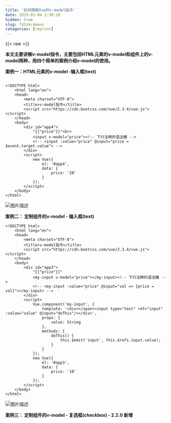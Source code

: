 ```yaml
---
title: '如何理解Vue的v-model指令' 
date: 2019-01-04 2:30:10
hidden: true
slug: fd3skc4mwun
categories: [reprint]
---
```


{{< raw >}}

                    
<p><strong>本文主要讲解v-model指令，主要包括HTML元素的v-model和组件上的v-model两种，用四个简单的案例介绍v-model的使用。</strong></p>
<p><strong>案例一：HTML元素的v-model -输入框(text)</strong></p>
<div class="widget-codetool" style="display:none;">
      <div class="widget-codetool--inner">
      <span class="selectCode code-tool" data-toggle="tooltip" data-placement="top" title="" data-original-title="全选"></span>
      <span type="button" class="copyCode code-tool" data-toggle="tooltip" data-placement="top" data-clipboard-text="
<!DOCTYPE html>
    <html lang=&quot;en&quot;>
    <head>
        <meta charset=&quot;UTF-8&quot;>
        <title>v-model指令</title>
        <script src=&quot;https://cdn.bootcss.com/vue/2.3.4/vue.js&quot;></script>
    </head>
    <body>
        <div id=&quot;app4&quot;>
            "{{"price"}}"<br>
            <input v-model=&quot;price&quot;><!-- 下行注释的语法糖 -->
            <!-- <input :value=&quot;price&quot; @input=&quot;price = $event.target.value&quot;> -->
        </div>
        <script>
            new Vue({
                el: '#app4',
                data: {
                    price: '20'
                }
            });
        </script>
    </body>
</html>" title="" data-original-title="复制"></span>
      <span type="button" class="saveToNote code-tool" data-toggle="tooltip" data-placement="top" title="" data-original-title="放进笔记"></span>
      </div>
      </div><pre class="hljs django"><code><span class="xml">
<span class="hljs-meta">&lt;!DOCTYPE html&gt;</span>
    <span class="hljs-tag">&lt;<span class="hljs-name">html</span> <span class="hljs-attr">lang</span>=<span class="hljs-string">"en"</span>&gt;</span>
    <span class="hljs-tag">&lt;<span class="hljs-name">head</span>&gt;</span>
        <span class="hljs-tag">&lt;<span class="hljs-name">meta</span> <span class="hljs-attr">charset</span>=<span class="hljs-string">"UTF-8"</span>&gt;</span>
        <span class="hljs-tag">&lt;<span class="hljs-name">title</span>&gt;</span>v-model指令<span class="hljs-tag">&lt;/<span class="hljs-name">title</span>&gt;</span>
        <span class="hljs-tag">&lt;<span class="hljs-name">script</span> <span class="hljs-attr">src</span>=<span class="hljs-string">"https://cdn.bootcss.com/vue/2.3.4/vue.js"</span>&gt;</span><span class="undefined"></span><span class="hljs-tag">&lt;/<span class="hljs-name">script</span>&gt;</span>
    <span class="hljs-tag">&lt;/<span class="hljs-name">head</span>&gt;</span>
    <span class="hljs-tag">&lt;<span class="hljs-name">body</span>&gt;</span>
        <span class="hljs-tag">&lt;<span class="hljs-name">div</span> <span class="hljs-attr">id</span>=<span class="hljs-string">"app4"</span>&gt;</span>
            </span><span class="hljs-template-variable">"{{"price"}}"</span><span class="xml"><span class="hljs-tag">&lt;<span class="hljs-name">br</span>&gt;</span>
            <span class="hljs-tag">&lt;<span class="hljs-name">input</span> <span class="hljs-attr">v-model</span>=<span class="hljs-string">"price"</span>&gt;</span><span class="hljs-comment">&lt;!-- 下行注释的语法糖 --&gt;</span>
            <span class="hljs-comment">&lt;!-- &lt;input :value="price" @input="price = $event.target.value"&gt; --&gt;</span>
        <span class="hljs-tag">&lt;/<span class="hljs-name">div</span>&gt;</span>
        <span class="hljs-tag">&lt;<span class="hljs-name">script</span>&gt;</span><span class="actionscript">
            <span class="hljs-keyword">new</span> Vue({
                el: <span class="hljs-string">'#app4'</span>,
                data: {
                    price: <span class="hljs-string">'20'</span>
                }
            });
        </span><span class="hljs-tag">&lt;/<span class="hljs-name">script</span>&gt;</span>
    <span class="hljs-tag">&lt;/<span class="hljs-name">body</span>&gt;</span>
<span class="hljs-tag">&lt;/<span class="hljs-name">html</span>&gt;</span></span></code></pre>
<p><span class="img-wrap"><img data-src="/img/bVTfls?w=240&amp;h=58" src="https://static.alili.tech/img/bVTfls?w=240&amp;h=58" alt="图片描述" title="图片描述" style="cursor: pointer; display: inline;"></span></p>
<p><strong>案例二：  定制组件的v-model - 输入框(text)</strong></p>
<div class="widget-codetool" style="display:none;">
      <div class="widget-codetool--inner">
      <span class="selectCode code-tool" data-toggle="tooltip" data-placement="top" title="" data-original-title="全选"></span>
      <span type="button" class="copyCode code-tool" data-toggle="tooltip" data-placement="top" data-clipboard-text="<!DOCTYPE html>
    <html lang=&quot;en&quot;>
    <head>
        <meta charset=&quot;UTF-8&quot;>
        <title>v-model指令</title>
        <script src=&quot;https://cdn.bootcss.com/vue/2.3.4/vue.js&quot;></script>
    </head>
    <body>
        <div id=&quot;app3&quot;>
            "{{"price"}}"
            <my-input v-model=&quot;price&quot;></my-input><!-- 下行注释的语法糖 -->
            <!-- <my-input :value=&quot;price&quot; @input=&quot;val => {price = val}&quot;></my-input> -->
        </div>
        <script>
            Vue.component('my-input', {
                template: '<div></span><input type=&quot;text&quot; ref=&quot;input&quot; :value=&quot;value&quot; @input=&quot;doThis&quot;/></div>',
                props: {
                    value: String
                },
                methods: {
                    doThis() {
                        this.$emit('input', this.$refs.input.value);
                    }
                }
            });
            new Vue({
                el: '#app3',
                data: {
                    price: '10'
                }
            });
        </script>
    </body>
</html>" title="" data-original-title="复制"></span>
      <span type="button" class="saveToNote code-tool" data-toggle="tooltip" data-placement="top" title="" data-original-title="放进笔记"></span>
      </div>
      </div><pre class="hljs django"><code><span class="xml"><span class="hljs-meta">&lt;!DOCTYPE html&gt;</span>
    <span class="hljs-tag">&lt;<span class="hljs-name">html</span> <span class="hljs-attr">lang</span>=<span class="hljs-string">"en"</span>&gt;</span>
    <span class="hljs-tag">&lt;<span class="hljs-name">head</span>&gt;</span>
        <span class="hljs-tag">&lt;<span class="hljs-name">meta</span> <span class="hljs-attr">charset</span>=<span class="hljs-string">"UTF-8"</span>&gt;</span>
        <span class="hljs-tag">&lt;<span class="hljs-name">title</span>&gt;</span>v-model指令<span class="hljs-tag">&lt;/<span class="hljs-name">title</span>&gt;</span>
        <span class="hljs-tag">&lt;<span class="hljs-name">script</span> <span class="hljs-attr">src</span>=<span class="hljs-string">"https://cdn.bootcss.com/vue/2.3.4/vue.js"</span>&gt;</span><span class="undefined"></span><span class="hljs-tag">&lt;/<span class="hljs-name">script</span>&gt;</span>
    <span class="hljs-tag">&lt;/<span class="hljs-name">head</span>&gt;</span>
    <span class="hljs-tag">&lt;<span class="hljs-name">body</span>&gt;</span>
        <span class="hljs-tag">&lt;<span class="hljs-name">div</span> <span class="hljs-attr">id</span>=<span class="hljs-string">"app3"</span>&gt;</span>
            </span><span class="hljs-template-variable">"{{"price"}}"</span><span class="xml">
            <span class="hljs-tag">&lt;<span class="hljs-name">my-input</span> <span class="hljs-attr">v-model</span>=<span class="hljs-string">"price"</span>&gt;</span><span class="hljs-tag">&lt;/<span class="hljs-name">my-input</span>&gt;</span><span class="hljs-comment">&lt;!-- 下行注释的语法糖 --&gt;</span>
            <span class="hljs-comment">&lt;!-- &lt;my-input :value="price" @input="val =&gt; {price = val}"&gt;&lt;/my-input&gt; --&gt;</span>
        <span class="hljs-tag">&lt;/<span class="hljs-name">div</span>&gt;</span>
        <span class="hljs-tag">&lt;<span class="hljs-name">script</span>&gt;</span><span class="javascript">
            Vue.component(<span class="hljs-string">'my-input'</span>, {
                <span class="hljs-attr">template</span>: <span class="hljs-string">'&lt;div&gt;&lt;/span&gt;&lt;input type="text" ref="input" :value="value" @input="doThis"/&gt;&lt;/div&gt;'</span>,
                <span class="hljs-attr">props</span>: {
                    <span class="hljs-attr">value</span>: <span class="hljs-built_in">String</span>
                },
                <span class="hljs-attr">methods</span>: {
                    doThis() {
                        <span class="hljs-keyword">this</span>.$emit(<span class="hljs-string">'input'</span>, <span class="hljs-keyword">this</span>.$refs.input.value);
                    }
                }
            });
            <span class="hljs-keyword">new</span> Vue({
                <span class="hljs-attr">el</span>: <span class="hljs-string">'#app3'</span>,
                <span class="hljs-attr">data</span>: {
                    <span class="hljs-attr">price</span>: <span class="hljs-string">'10'</span>
                }
            });
        </span><span class="hljs-tag">&lt;/<span class="hljs-name">script</span>&gt;</span>
    <span class="hljs-tag">&lt;/<span class="hljs-name">body</span>&gt;</span>
<span class="hljs-tag">&lt;/<span class="hljs-name">html</span>&gt;</span></span></code></pre>
<p><span class="img-wrap"><img data-src="/img/bVTflC?w=240&amp;h=58" src="https://static.alili.tech/img/bVTflC?w=240&amp;h=58" alt="图片描述" title="图片描述" style="cursor: pointer; display: inline;"></span></p>
<p><strong>案例三： 定制组件的v-model - 复选框(checkbox) - 2.2.0 新增</strong></p>
<div class="widget-codetool" style="display:none;">
      <div class="widget-codetool--inner">
      <span class="selectCode code-tool" data-toggle="tooltip" data-placement="top" title="" data-original-title="全选"></span>
      <span type="button" class="copyCode code-tool" data-toggle="tooltip" data-placement="top" data-clipboard-text=" <!DOCTYPE html>
        <html lang=&quot;en&quot;>
        <head>
            <meta charset=&quot;UTF-8&quot;>
            <title>v-model指令</title>
            <script src=&quot;https://cdn.bootcss.com/vue/2.3.4/vue.js&quot;></script>
        </head>
        <body>
            <div id=&quot;app2&quot;>
                "{{"fruit"}}"<!-- 观测数据变化 -->
                <my-checkbox v-model=&quot;fruit.apple&quot; value=&quot;apple&quot;></my-checkbox><!-- 下行注释的语法糖 -->
                <!-- <my-checkbox :checked=&quot;fruit.apple&quot; @change=&quot;val => {fruit.apple = val}&quot; value=&quot;apple&quot;></my-checkbox> -->
            
                <my-checkbox v-model=&quot;fruit.peach&quot; value=&quot;peach&quot;></my-checkbox><!-- 下行注释的语法糖 -->
                <!-- <my-checkbox :checked=&quot;fruit.peach&quot; @change=&quot;val => {fruit.peach = val}&quot; value=&quot;peach&quot;></my-checkbox> -->
            </div>
            <script>
                Vue.component('my-checkbox', {
                    template: '<div><span>"{{"value"}}"</span><input type=&quot;checkbox&quot; :checked=&quot;checked&quot; @change=&quot;doThis&quot; :value=&quot;value&quot;/></div>',
                    model: {
                        prop: 'checked',
                        event: 'change'
                    },
                    props: {
                        checked: Boolean,
                        value: String
                    },
                    methods: {
                        doThis() {
                            this.$emit('change', !this.checked);
                        }
                    }
                });
                new Vue({
                    el: '#app2',
                    data: {
                        fruit: {//数据
                            apple: true,
                            peach: false
                        }
                    }
                });
            </script>
        </body>
    </html>" title="" data-original-title="复制"></span>
      <span type="button" class="saveToNote code-tool" data-toggle="tooltip" data-placement="top" title="" data-original-title="放进笔记"></span>
      </div>
      </div><pre class="hljs xml"><code> <span class="hljs-meta">&lt;!DOCTYPE html&gt;</span>
        <span class="hljs-tag">&lt;<span class="hljs-name">html</span> <span class="hljs-attr">lang</span>=<span class="hljs-string">"en"</span>&gt;</span>
        <span class="hljs-tag">&lt;<span class="hljs-name">head</span>&gt;</span>
            <span class="hljs-tag">&lt;<span class="hljs-name">meta</span> <span class="hljs-attr">charset</span>=<span class="hljs-string">"UTF-8"</span>&gt;</span>
            <span class="hljs-tag">&lt;<span class="hljs-name">title</span>&gt;</span>v-model指令<span class="hljs-tag">&lt;/<span class="hljs-name">title</span>&gt;</span>
            <span class="hljs-tag">&lt;<span class="hljs-name">script</span> <span class="hljs-attr">src</span>=<span class="hljs-string">"https://cdn.bootcss.com/vue/2.3.4/vue.js"</span>&gt;</span><span class="undefined"></span><span class="hljs-tag">&lt;/<span class="hljs-name">script</span>&gt;</span>
        <span class="hljs-tag">&lt;/<span class="hljs-name">head</span>&gt;</span>
        <span class="hljs-tag">&lt;<span class="hljs-name">body</span>&gt;</span>
            <span class="hljs-tag">&lt;<span class="hljs-name">div</span> <span class="hljs-attr">id</span>=<span class="hljs-string">"app2"</span>&gt;</span>
                "{{"fruit"}}"<span class="hljs-comment">&lt;!-- 观测数据变化 --&gt;</span>
                <span class="hljs-tag">&lt;<span class="hljs-name">my-checkbox</span> <span class="hljs-attr">v-model</span>=<span class="hljs-string">"fruit.apple"</span> <span class="hljs-attr">value</span>=<span class="hljs-string">"apple"</span>&gt;</span><span class="hljs-tag">&lt;/<span class="hljs-name">my-checkbox</span>&gt;</span><span class="hljs-comment">&lt;!-- 下行注释的语法糖 --&gt;</span>
                <span class="hljs-comment">&lt;!-- &lt;my-checkbox :checked="fruit.apple" @change="val =&gt; {fruit.apple = val}" value="apple"&gt;&lt;/my-checkbox&gt; --&gt;</span>
            
                <span class="hljs-tag">&lt;<span class="hljs-name">my-checkbox</span> <span class="hljs-attr">v-model</span>=<span class="hljs-string">"fruit.peach"</span> <span class="hljs-attr">value</span>=<span class="hljs-string">"peach"</span>&gt;</span><span class="hljs-tag">&lt;/<span class="hljs-name">my-checkbox</span>&gt;</span><span class="hljs-comment">&lt;!-- 下行注释的语法糖 --&gt;</span>
                <span class="hljs-comment">&lt;!-- &lt;my-checkbox :checked="fruit.peach" @change="val =&gt; {fruit.peach = val}" value="peach"&gt;&lt;/my-checkbox&gt; --&gt;</span>
            <span class="hljs-tag">&lt;/<span class="hljs-name">div</span>&gt;</span>
            <span class="hljs-tag">&lt;<span class="hljs-name">script</span>&gt;</span><span class="javascript">
                Vue.component(<span class="hljs-string">'my-checkbox'</span>, {
                    <span class="hljs-attr">template</span>: <span class="hljs-string">'&lt;div&gt;&lt;span&gt;"{{"value"}}"&lt;/span&gt;&lt;input type="checkbox" :checked="checked" @change="doThis" :value="value"/&gt;&lt;/div&gt;'</span>,
                    <span class="hljs-attr">model</span>: {
                        <span class="hljs-attr">prop</span>: <span class="hljs-string">'checked'</span>,
                        <span class="hljs-attr">event</span>: <span class="hljs-string">'change'</span>
                    },
                    <span class="hljs-attr">props</span>: {
                        <span class="hljs-attr">checked</span>: <span class="hljs-built_in">Boolean</span>,
                        <span class="hljs-attr">value</span>: <span class="hljs-built_in">String</span>
                    },
                    <span class="hljs-attr">methods</span>: {
                        doThis() {
                            <span class="hljs-keyword">this</span>.$emit(<span class="hljs-string">'change'</span>, !<span class="hljs-keyword">this</span>.checked);
                        }
                    }
                });
                <span class="hljs-keyword">new</span> Vue({
                    <span class="hljs-attr">el</span>: <span class="hljs-string">'#app2'</span>,
                    <span class="hljs-attr">data</span>: {
                        <span class="hljs-attr">fruit</span>: {<span class="hljs-comment">//数据</span>
                            apple: <span class="hljs-literal">true</span>,
                            <span class="hljs-attr">peach</span>: <span class="hljs-literal">false</span>
                        }
                    }
                });
            </span><span class="hljs-tag">&lt;/<span class="hljs-name">script</span>&gt;</span>
        <span class="hljs-tag">&lt;/<span class="hljs-name">body</span>&gt;</span>
    <span class="hljs-tag">&lt;/<span class="hljs-name">html</span>&gt;</span></code></pre>
<p><span class="img-wrap"><img data-src="/img/bVTflD?w=240&amp;h=70" src="https://static.alili.tech/img/bVTflD?w=240&amp;h=70" alt="图片描述" title="图片描述" style="cursor: pointer; display: inline;"></span></p>
<p><strong>案例四： 定制组件的v-model - 单选按钮(radio) -2.2.0 新增</strong></p>
<p>&lt;!DOCTYPE html&gt;</p>
<div class="widget-codetool" style="display:none;">
      <div class="widget-codetool--inner">
      <span class="selectCode code-tool" data-toggle="tooltip" data-placement="top" title="" data-original-title="全选"></span>
      <span type="button" class="copyCode code-tool" data-toggle="tooltip" data-placement="top" data-clipboard-text="<html lang=&quot;en&quot;>
<head>
    <meta charset=&quot;UTF-8&quot;>
    <title>v-model指令</title>
    <script src=&quot;https://cdn.bootcss.com/vue/2.3.4/vue.js&quot;></script>
</head>
<body>
    <div id=&quot;app&quot;>
        "{{"fruit"}}"<!-- 观测数据变化 -->
        <my-radio v-model=&quot;fruit&quot; value=&quot;apple&quot; name=&quot;myFruit&quot;></my-radio><!-- 下行注释的语法糖 -->
        <!-- <my-radio :checked=&quot;fruit&quot; @change=&quot;val => {fruit = val}&quot; value=&quot;apple&quot;></my-radio> -->
        
        <my-radio v-model=&quot;fruit&quot; value=&quot;peach&quot; name=&quot;myFruit&quot;></my-radio><!-- 下行注释的语法糖 -->
        <!-- <my-radio :checked=&quot;fruit&quot; @change=&quot;val => {fruit = val}&quot; value=&quot;peach&quot;></my-radio> -->
    </div>
    <script>
        Vue.component('my-radio', {
            template: '<div><span>"{{"value"}}"</span><input :name=&quot;name&quot; type=&quot;radio&quot; ref=&quot;radio&quot; :checked=&quot;checked===value&quot; @change=&quot;doThis&quot; :value=&quot;value&quot;/></div>',
            model: {
                prop: 'checked',
                event: 'change'
            },
            props: {
                checked: String,
                value: String,
                name: String
            },
            methods: {
                doThis() {
                    this.$emit('change', this.$refs.radio.value);
                }
            }
        });
        new Vue({
            el: '#app',
            data: {
                fruit: 'peach'//数据
            }
        });
    </script>
</body>" title="" data-original-title="复制"></span>
      <span type="button" class="saveToNote code-tool" data-toggle="tooltip" data-placement="top" title="" data-original-title="放进笔记"></span>
      </div>
      </div><pre class="hljs xml"><code><span class="hljs-tag">&lt;<span class="hljs-name">html</span> <span class="hljs-attr">lang</span>=<span class="hljs-string">"en"</span>&gt;</span>
<span class="hljs-tag">&lt;<span class="hljs-name">head</span>&gt;</span>
    <span class="hljs-tag">&lt;<span class="hljs-name">meta</span> <span class="hljs-attr">charset</span>=<span class="hljs-string">"UTF-8"</span>&gt;</span>
    <span class="hljs-tag">&lt;<span class="hljs-name">title</span>&gt;</span>v-model指令<span class="hljs-tag">&lt;/<span class="hljs-name">title</span>&gt;</span>
    <span class="hljs-tag">&lt;<span class="hljs-name">script</span> <span class="hljs-attr">src</span>=<span class="hljs-string">"https://cdn.bootcss.com/vue/2.3.4/vue.js"</span>&gt;</span><span class="undefined"></span><span class="hljs-tag">&lt;/<span class="hljs-name">script</span>&gt;</span>
<span class="hljs-tag">&lt;/<span class="hljs-name">head</span>&gt;</span>
<span class="hljs-tag">&lt;<span class="hljs-name">body</span>&gt;</span>
    <span class="hljs-tag">&lt;<span class="hljs-name">div</span> <span class="hljs-attr">id</span>=<span class="hljs-string">"app"</span>&gt;</span>
        "{{"fruit"}}"<span class="hljs-comment">&lt;!-- 观测数据变化 --&gt;</span>
        <span class="hljs-tag">&lt;<span class="hljs-name">my-radio</span> <span class="hljs-attr">v-model</span>=<span class="hljs-string">"fruit"</span> <span class="hljs-attr">value</span>=<span class="hljs-string">"apple"</span> <span class="hljs-attr">name</span>=<span class="hljs-string">"myFruit"</span>&gt;</span><span class="hljs-tag">&lt;/<span class="hljs-name">my-radio</span>&gt;</span><span class="hljs-comment">&lt;!-- 下行注释的语法糖 --&gt;</span>
        <span class="hljs-comment">&lt;!-- &lt;my-radio :checked="fruit" @change="val =&gt; {fruit = val}" value="apple"&gt;&lt;/my-radio&gt; --&gt;</span>
        
        <span class="hljs-tag">&lt;<span class="hljs-name">my-radio</span> <span class="hljs-attr">v-model</span>=<span class="hljs-string">"fruit"</span> <span class="hljs-attr">value</span>=<span class="hljs-string">"peach"</span> <span class="hljs-attr">name</span>=<span class="hljs-string">"myFruit"</span>&gt;</span><span class="hljs-tag">&lt;/<span class="hljs-name">my-radio</span>&gt;</span><span class="hljs-comment">&lt;!-- 下行注释的语法糖 --&gt;</span>
        <span class="hljs-comment">&lt;!-- &lt;my-radio :checked="fruit" @change="val =&gt; {fruit = val}" value="peach"&gt;&lt;/my-radio&gt; --&gt;</span>
    <span class="hljs-tag">&lt;/<span class="hljs-name">div</span>&gt;</span>
    <span class="hljs-tag">&lt;<span class="hljs-name">script</span>&gt;</span><span class="javascript">
        Vue.component(<span class="hljs-string">'my-radio'</span>, {
            <span class="hljs-attr">template</span>: <span class="hljs-string">'&lt;div&gt;&lt;span&gt;"{{"value"}}"&lt;/span&gt;&lt;input :name="name" type="radio" ref="radio" :checked="checked===value" @change="doThis" :value="value"/&gt;&lt;/div&gt;'</span>,
            <span class="hljs-attr">model</span>: {
                <span class="hljs-attr">prop</span>: <span class="hljs-string">'checked'</span>,
                <span class="hljs-attr">event</span>: <span class="hljs-string">'change'</span>
            },
            <span class="hljs-attr">props</span>: {
                <span class="hljs-attr">checked</span>: <span class="hljs-built_in">String</span>,
                <span class="hljs-attr">value</span>: <span class="hljs-built_in">String</span>,
                <span class="hljs-attr">name</span>: <span class="hljs-built_in">String</span>
            },
            <span class="hljs-attr">methods</span>: {
                doThis() {
                    <span class="hljs-keyword">this</span>.$emit(<span class="hljs-string">'change'</span>, <span class="hljs-keyword">this</span>.$refs.radio.value);
                }
            }
        });
        <span class="hljs-keyword">new</span> Vue({
            <span class="hljs-attr">el</span>: <span class="hljs-string">'#app'</span>,
            <span class="hljs-attr">data</span>: {
                <span class="hljs-attr">fruit</span>: <span class="hljs-string">'peach'</span><span class="hljs-comment">//数据</span>
            }
        });
    </span><span class="hljs-tag">&lt;/<span class="hljs-name">script</span>&gt;</span>
<span class="hljs-tag">&lt;/<span class="hljs-name">body</span>&gt;</span></code></pre>
<p>&lt;/html&gt;<br><span class="img-wrap"><img data-src="/img/bVTflG?w=240&amp;h=70" src="https://static.alili.tech/img/bVTflG?w=240&amp;h=70" alt="图片描述" title="图片描述" style="cursor: pointer; display: inline;"></span></p>

                
{{< /raw >}}

# 版权声明
本文资源来源互联网，仅供学习研究使用，版权归该资源的合法拥有者所有，

本文仅用于学习、研究和交流目的。转载请注明出处、完整链接以及原作者。

原作者若认为本站侵犯了您的版权，请联系我们，我们会立即删除！

## 原文标题
如何理解Vue的v-model指令

## 原文链接
[https://segmentfault.com/a/1190000010744545](https://segmentfault.com/a/1190000010744545)

